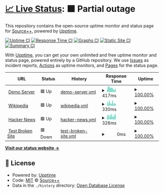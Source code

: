 # [📈 Live Status](https://demo.upptime.js.org): <!--live status--> **🟧 Partial outage**

This repository contains the open-source uptime monitor and status page for [Source++](https://sourceplus.plus), powered by [Upptime](https://github.com/upptime/upptime).

[![Uptime CI](https://github.com/sourceplusplus/status/workflows/Uptime%20CI/badge.svg)](https://github.com/sourceplusplus/status/actions?query=workflow%3A%22Uptime+CI%22)
[![Response Time CI](https://github.com/sourceplusplus/status/workflows/Response%20Time%20CI/badge.svg)](https://github.com/sourceplusplus/status/actions?query=workflow%3A%22Response+Time+CI%22)
[![Graphs CI](https://github.com/sourceplusplus/status/workflows/Graphs%20CI/badge.svg)](https://github.com/sourceplusplus/status/actions?query=workflow%3A%22Graphs+CI%22)
[![Static Site CI](https://github.com/sourceplusplus/status/workflows/Static%20Site%20CI/badge.svg)](https://github.com/sourceplusplus/status/actions?query=workflow%3A%22Static+Site+CI%22)
[![Summary CI](https://github.com/sourceplusplus/status/workflows/Summary%20CI/badge.svg)](https://github.com/sourceplusplus/status/actions?query=workflow%3A%22Summary+CI%22)

With [Upptime](https://upptime.js.org), you can get your own unlimited and free uptime monitor and status page, powered entirely by a GitHub repository. We use [Issues](https://github.com/sourceplusplus/upptime/issues) as incident reports, [Actions](https://github.com/sourceplusplus/status/actions) as uptime monitors, and [Pages](https://demo.upptime.js.org) for the status page.

<!--start: status pages-->
<!-- This summary is generated by Upptime (https://github.com/upptime/upptime) -->
<!-- Do not edit this manually, your changes will be overwritten -->
<!-- prettier-ignore -->
| URL | Status | History | Response Time | Uptime |
| --- | ------ | ------- | ------------- | ------ |
| <img alt="" src="https://icons.duckduckgo.com/ip3/demo.sourceplus.plus.ico" height="13"> [Demo Server](https://demo.sourceplus.plus) | 🟩 Up | [demo-server.yml](https://github.com/sourceplusplus/status/commits/HEAD/history/demo-server.yml) | <details><summary><img alt="Response time graph" src="./graphs/demo-server/response-time-week.png" height="20"> 417ms</summary><br><a href="https://status.sourceplus.plus/history/demo-server"><img alt="Response time 417" src="https://img.shields.io/endpoint?url=https%3A%2F%2Fraw.githubusercontent.com%2Fsourceplusplus%2Fstatus%2FHEAD%2Fapi%2Fdemo-server%2Fresponse-time.json"></a><br><a href="https://status.sourceplus.plus/history/demo-server"><img alt="24-hour response time 417" src="https://img.shields.io/endpoint?url=https%3A%2F%2Fraw.githubusercontent.com%2Fsourceplusplus%2Fstatus%2FHEAD%2Fapi%2Fdemo-server%2Fresponse-time-day.json"></a><br><a href="https://status.sourceplus.plus/history/demo-server"><img alt="7-day response time 417" src="https://img.shields.io/endpoint?url=https%3A%2F%2Fraw.githubusercontent.com%2Fsourceplusplus%2Fstatus%2FHEAD%2Fapi%2Fdemo-server%2Fresponse-time-week.json"></a><br><a href="https://status.sourceplus.plus/history/demo-server"><img alt="30-day response time 417" src="https://img.shields.io/endpoint?url=https%3A%2F%2Fraw.githubusercontent.com%2Fsourceplusplus%2Fstatus%2FHEAD%2Fapi%2Fdemo-server%2Fresponse-time-month.json"></a><br><a href="https://status.sourceplus.plus/history/demo-server"><img alt="1-year response time 417" src="https://img.shields.io/endpoint?url=https%3A%2F%2Fraw.githubusercontent.com%2Fsourceplusplus%2Fstatus%2FHEAD%2Fapi%2Fdemo-server%2Fresponse-time-year.json"></a></details> | <details><summary><a href="https://status.sourceplus.plus/history/demo-server">100.00%</a></summary><a href="https://status.sourceplus.plus/history/demo-server"><img alt="All-time uptime 100.00%" src="https://img.shields.io/endpoint?url=https%3A%2F%2Fraw.githubusercontent.com%2Fsourceplusplus%2Fstatus%2FHEAD%2Fapi%2Fdemo-server%2Fuptime.json"></a><br><a href="https://status.sourceplus.plus/history/demo-server"><img alt="24-hour uptime 100.00%" src="https://img.shields.io/endpoint?url=https%3A%2F%2Fraw.githubusercontent.com%2Fsourceplusplus%2Fstatus%2FHEAD%2Fapi%2Fdemo-server%2Fuptime-day.json"></a><br><a href="https://status.sourceplus.plus/history/demo-server"><img alt="7-day uptime 100.00%" src="https://img.shields.io/endpoint?url=https%3A%2F%2Fraw.githubusercontent.com%2Fsourceplusplus%2Fstatus%2FHEAD%2Fapi%2Fdemo-server%2Fuptime-week.json"></a><br><a href="https://status.sourceplus.plus/history/demo-server"><img alt="30-day uptime 100.00%" src="https://img.shields.io/endpoint?url=https%3A%2F%2Fraw.githubusercontent.com%2Fsourceplusplus%2Fstatus%2FHEAD%2Fapi%2Fdemo-server%2Fuptime-month.json"></a><br><a href="https://status.sourceplus.plus/history/demo-server"><img alt="1-year uptime 100.00%" src="https://img.shields.io/endpoint?url=https%3A%2F%2Fraw.githubusercontent.com%2Fsourceplusplus%2Fstatus%2FHEAD%2Fapi%2Fdemo-server%2Fuptime-year.json"></a></details>
| <img alt="" src="https://icons.duckduckgo.com/ip3/en.wikipedia.org.ico" height="13"> [Wikipedia](https://en.wikipedia.org) | 🟩 Up | [wikipedia.yml](https://github.com/sourceplusplus/status/commits/HEAD/history/wikipedia.yml) | <details><summary><img alt="Response time graph" src="./graphs/wikipedia/response-time-week.png" height="20"> 330ms</summary><br><a href="https://status.sourceplus.plus/history/wikipedia"><img alt="Response time 330" src="https://img.shields.io/endpoint?url=https%3A%2F%2Fraw.githubusercontent.com%2Fsourceplusplus%2Fstatus%2FHEAD%2Fapi%2Fwikipedia%2Fresponse-time.json"></a><br><a href="https://status.sourceplus.plus/history/wikipedia"><img alt="24-hour response time 330" src="https://img.shields.io/endpoint?url=https%3A%2F%2Fraw.githubusercontent.com%2Fsourceplusplus%2Fstatus%2FHEAD%2Fapi%2Fwikipedia%2Fresponse-time-day.json"></a><br><a href="https://status.sourceplus.plus/history/wikipedia"><img alt="7-day response time 330" src="https://img.shields.io/endpoint?url=https%3A%2F%2Fraw.githubusercontent.com%2Fsourceplusplus%2Fstatus%2FHEAD%2Fapi%2Fwikipedia%2Fresponse-time-week.json"></a><br><a href="https://status.sourceplus.plus/history/wikipedia"><img alt="30-day response time 330" src="https://img.shields.io/endpoint?url=https%3A%2F%2Fraw.githubusercontent.com%2Fsourceplusplus%2Fstatus%2FHEAD%2Fapi%2Fwikipedia%2Fresponse-time-month.json"></a><br><a href="https://status.sourceplus.plus/history/wikipedia"><img alt="1-year response time 330" src="https://img.shields.io/endpoint?url=https%3A%2F%2Fraw.githubusercontent.com%2Fsourceplusplus%2Fstatus%2FHEAD%2Fapi%2Fwikipedia%2Fresponse-time-year.json"></a></details> | <details><summary><a href="https://status.sourceplus.plus/history/wikipedia">100.00%</a></summary><a href="https://status.sourceplus.plus/history/wikipedia"><img alt="All-time uptime 100.00%" src="https://img.shields.io/endpoint?url=https%3A%2F%2Fraw.githubusercontent.com%2Fsourceplusplus%2Fstatus%2FHEAD%2Fapi%2Fwikipedia%2Fuptime.json"></a><br><a href="https://status.sourceplus.plus/history/wikipedia"><img alt="24-hour uptime 100.00%" src="https://img.shields.io/endpoint?url=https%3A%2F%2Fraw.githubusercontent.com%2Fsourceplusplus%2Fstatus%2FHEAD%2Fapi%2Fwikipedia%2Fuptime-day.json"></a><br><a href="https://status.sourceplus.plus/history/wikipedia"><img alt="7-day uptime 100.00%" src="https://img.shields.io/endpoint?url=https%3A%2F%2Fraw.githubusercontent.com%2Fsourceplusplus%2Fstatus%2FHEAD%2Fapi%2Fwikipedia%2Fuptime-week.json"></a><br><a href="https://status.sourceplus.plus/history/wikipedia"><img alt="30-day uptime 100.00%" src="https://img.shields.io/endpoint?url=https%3A%2F%2Fraw.githubusercontent.com%2Fsourceplusplus%2Fstatus%2FHEAD%2Fapi%2Fwikipedia%2Fuptime-month.json"></a><br><a href="https://status.sourceplus.plus/history/wikipedia"><img alt="1-year uptime 100.00%" src="https://img.shields.io/endpoint?url=https%3A%2F%2Fraw.githubusercontent.com%2Fsourceplusplus%2Fstatus%2FHEAD%2Fapi%2Fwikipedia%2Fuptime-year.json"></a></details>
| <img alt="" src="https://icons.duckduckgo.com/ip3/news.ycombinator.com.ico" height="13"> [Hacker News](https://news.ycombinator.com) | 🟩 Up | [hacker-news.yml](https://github.com/sourceplusplus/status/commits/HEAD/history/hacker-news.yml) | <details><summary><img alt="Response time graph" src="./graphs/hacker-news/response-time-week.png" height="20"> 326ms</summary><br><a href="https://status.sourceplus.plus/history/hacker-news"><img alt="Response time 326" src="https://img.shields.io/endpoint?url=https%3A%2F%2Fraw.githubusercontent.com%2Fsourceplusplus%2Fstatus%2FHEAD%2Fapi%2Fhacker-news%2Fresponse-time.json"></a><br><a href="https://status.sourceplus.plus/history/hacker-news"><img alt="24-hour response time 326" src="https://img.shields.io/endpoint?url=https%3A%2F%2Fraw.githubusercontent.com%2Fsourceplusplus%2Fstatus%2FHEAD%2Fapi%2Fhacker-news%2Fresponse-time-day.json"></a><br><a href="https://status.sourceplus.plus/history/hacker-news"><img alt="7-day response time 326" src="https://img.shields.io/endpoint?url=https%3A%2F%2Fraw.githubusercontent.com%2Fsourceplusplus%2Fstatus%2FHEAD%2Fapi%2Fhacker-news%2Fresponse-time-week.json"></a><br><a href="https://status.sourceplus.plus/history/hacker-news"><img alt="30-day response time 326" src="https://img.shields.io/endpoint?url=https%3A%2F%2Fraw.githubusercontent.com%2Fsourceplusplus%2Fstatus%2FHEAD%2Fapi%2Fhacker-news%2Fresponse-time-month.json"></a><br><a href="https://status.sourceplus.plus/history/hacker-news"><img alt="1-year response time 326" src="https://img.shields.io/endpoint?url=https%3A%2F%2Fraw.githubusercontent.com%2Fsourceplusplus%2Fstatus%2FHEAD%2Fapi%2Fhacker-news%2Fresponse-time-year.json"></a></details> | <details><summary><a href="https://status.sourceplus.plus/history/hacker-news">100.00%</a></summary><a href="https://status.sourceplus.plus/history/hacker-news"><img alt="All-time uptime 100.00%" src="https://img.shields.io/endpoint?url=https%3A%2F%2Fraw.githubusercontent.com%2Fsourceplusplus%2Fstatus%2FHEAD%2Fapi%2Fhacker-news%2Fuptime.json"></a><br><a href="https://status.sourceplus.plus/history/hacker-news"><img alt="24-hour uptime 100.00%" src="https://img.shields.io/endpoint?url=https%3A%2F%2Fraw.githubusercontent.com%2Fsourceplusplus%2Fstatus%2FHEAD%2Fapi%2Fhacker-news%2Fuptime-day.json"></a><br><a href="https://status.sourceplus.plus/history/hacker-news"><img alt="7-day uptime 100.00%" src="https://img.shields.io/endpoint?url=https%3A%2F%2Fraw.githubusercontent.com%2Fsourceplusplus%2Fstatus%2FHEAD%2Fapi%2Fhacker-news%2Fuptime-week.json"></a><br><a href="https://status.sourceplus.plus/history/hacker-news"><img alt="30-day uptime 100.00%" src="https://img.shields.io/endpoint?url=https%3A%2F%2Fraw.githubusercontent.com%2Fsourceplusplus%2Fstatus%2FHEAD%2Fapi%2Fhacker-news%2Fuptime-month.json"></a><br><a href="https://status.sourceplus.plus/history/hacker-news"><img alt="1-year uptime 100.00%" src="https://img.shields.io/endpoint?url=https%3A%2F%2Fraw.githubusercontent.com%2Fsourceplusplus%2Fstatus%2FHEAD%2Fapi%2Fhacker-news%2Fuptime-year.json"></a></details>
| <img alt="" src="https://icons.duckduckgo.com/ip3/thissitedoesnotexist.koj.co.ico" height="13"> [Test Broken Site](https://thissitedoesnotexist.koj.co) | 🟥 Down | [test-broken-site.yml](https://github.com/sourceplusplus/status/commits/HEAD/history/test-broken-site.yml) | <details><summary><img alt="Response time graph" src="./graphs/test-broken-site/response-time-week.png" height="20"> 0ms</summary><br><a href="https://status.sourceplus.plus/history/test-broken-site"><img alt="Response time 0" src="https://img.shields.io/endpoint?url=https%3A%2F%2Fraw.githubusercontent.com%2Fsourceplusplus%2Fstatus%2FHEAD%2Fapi%2Ftest-broken-site%2Fresponse-time.json"></a><br><a href="https://status.sourceplus.plus/history/test-broken-site"><img alt="24-hour response time 0" src="https://img.shields.io/endpoint?url=https%3A%2F%2Fraw.githubusercontent.com%2Fsourceplusplus%2Fstatus%2FHEAD%2Fapi%2Ftest-broken-site%2Fresponse-time-day.json"></a><br><a href="https://status.sourceplus.plus/history/test-broken-site"><img alt="7-day response time 0" src="https://img.shields.io/endpoint?url=https%3A%2F%2Fraw.githubusercontent.com%2Fsourceplusplus%2Fstatus%2FHEAD%2Fapi%2Ftest-broken-site%2Fresponse-time-week.json"></a><br><a href="https://status.sourceplus.plus/history/test-broken-site"><img alt="30-day response time 0" src="https://img.shields.io/endpoint?url=https%3A%2F%2Fraw.githubusercontent.com%2Fsourceplusplus%2Fstatus%2FHEAD%2Fapi%2Ftest-broken-site%2Fresponse-time-month.json"></a><br><a href="https://status.sourceplus.plus/history/test-broken-site"><img alt="1-year response time 0" src="https://img.shields.io/endpoint?url=https%3A%2F%2Fraw.githubusercontent.com%2Fsourceplusplus%2Fstatus%2FHEAD%2Fapi%2Ftest-broken-site%2Fresponse-time-year.json"></a></details> | <details><summary><a href="https://status.sourceplus.plus/history/test-broken-site">100.00%</a></summary><a href="https://status.sourceplus.plus/history/test-broken-site"><img alt="All-time uptime 100.00%" src="https://img.shields.io/endpoint?url=https%3A%2F%2Fraw.githubusercontent.com%2Fsourceplusplus%2Fstatus%2FHEAD%2Fapi%2Ftest-broken-site%2Fuptime.json"></a><br><a href="https://status.sourceplus.plus/history/test-broken-site"><img alt="24-hour uptime 100.00%" src="https://img.shields.io/endpoint?url=https%3A%2F%2Fraw.githubusercontent.com%2Fsourceplusplus%2Fstatus%2FHEAD%2Fapi%2Ftest-broken-site%2Fuptime-day.json"></a><br><a href="https://status.sourceplus.plus/history/test-broken-site"><img alt="7-day uptime 100.00%" src="https://img.shields.io/endpoint?url=https%3A%2F%2Fraw.githubusercontent.com%2Fsourceplusplus%2Fstatus%2FHEAD%2Fapi%2Ftest-broken-site%2Fuptime-week.json"></a><br><a href="https://status.sourceplus.plus/history/test-broken-site"><img alt="30-day uptime 100.00%" src="https://img.shields.io/endpoint?url=https%3A%2F%2Fraw.githubusercontent.com%2Fsourceplusplus%2Fstatus%2FHEAD%2Fapi%2Ftest-broken-site%2Fuptime-month.json"></a><br><a href="https://status.sourceplus.plus/history/test-broken-site"><img alt="1-year uptime 100.00%" src="https://img.shields.io/endpoint?url=https%3A%2F%2Fraw.githubusercontent.com%2Fsourceplusplus%2Fstatus%2FHEAD%2Fapi%2Ftest-broken-site%2Fuptime-year.json"></a></details>

<!--end: status pages-->

[**Visit our status website →**](https://demo.upptime.js.org)

## 📄 License

- Powered by: [Upptime](https://github.com/upptime/upptime)
- Code: [MIT](./LICENSE) © [Source++](https://sourceplus.plus)
- Data in the `./history` directory: [Open Database License](https://opendatacommons.org/licenses/odbl/1-0/)
